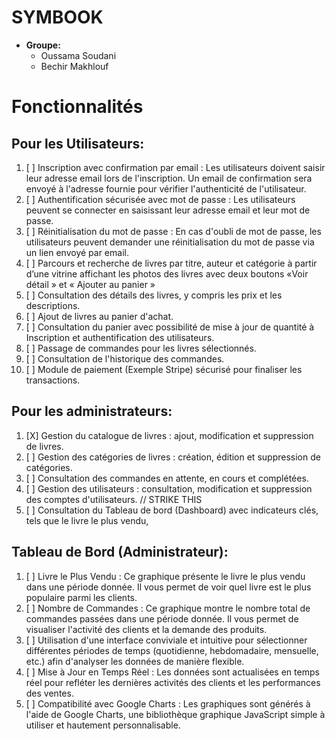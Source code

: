 # SYMBOOK
- **Groupe:**
    - Oussama Soudani
    - Bechir Makhlouf

# Fonctionnalités
## Pour les Utilisateurs:
1. [ ] Inscription avec confirmation par email : Les utilisateurs doivent saisir leur adresse email lors de l'inscription. Un email de confirmation sera envoyé à l'adresse fournie pour vérifier l'authenticité de l'utilisateur.
2. [ ] Authentification sécurisée avec mot de passe : Les utilisateurs peuvent se connecter en saisissant leur adresse email et leur mot de passe.
3. [ ] Réinitialisation du mot de passe : En cas d'oubli de mot de passe, les utilisateurs peuvent demander une réinitialisation du mot de passe via un lien envoyé par email.
4. [ ] Parcours et recherche de livres par titre, auteur et catégorie à partir d’une vitrine affichant les photos des livres avec deux boutons «Voir détail » et « Ajouter au panier »
5. [ ] Consultation des détails des livres, y compris les prix et les descriptions.
6. [ ] Ajout de livres au panier d'achat.
7. [ ] Consultation du panier avec possibilité de mise à jour de quantité à Inscription et authentification des utilisateurs.
8. [ ] Passage de commandes pour les livres sélectionnés.
9. [ ] Consultation de l'historique des commandes.
10. [ ] Module de paiement (Exemple Stripe) sécurisé pour finaliser les transactions.

## Pour les administrateurs:
1. [X] Gestion du catalogue de livres : ajout, modification et suppression de livres.
2. [ ] Gestion des catégories de livres : création, édition et suppression de catégories.
3. [ ] Consultation des commandes en attente, en cours et complétées.
4. [ ] Gestion des utilisateurs : consultation, modification et suppression des comptes d'utilisateurs. // STRIKE THIS
5. [ ] Consultation du Tableau de bord (Dashboard) avec indicateurs clés, tels que le livre le plus vendu,

## Tableau de Bord (Administrateur):
1. [ ] Livre le Plus Vendu : Ce graphique présente le livre le plus vendu dans une période donnée. Il vous permet de voir quel livre est le plus populaire parmi les clients.
2. [ ] Nombre de Commandes : Ce graphique montre le nombre total de commandes passées dans une période donnée. Il vous permet de visualiser l'activité des clients et la demande des produits.
3. [ ] Utilisation d'une interface conviviale et intuitive pour sélectionner différentes périodes de temps (quotidienne, hebdomadaire, mensuelle, etc.) afin d'analyser les données de manière flexible.
4. [ ] Mise à Jour en Temps Réel : Les données sont actualisées en temps réel pour refléter les dernières activités des clients et les performances des ventes.
5. [ ] Compatibilité avec Google Charts : Les graphiques sont générés à l'aide de Google Charts, une bibliothèque graphique JavaScript simple à utiliser et hautement personnalisable.

